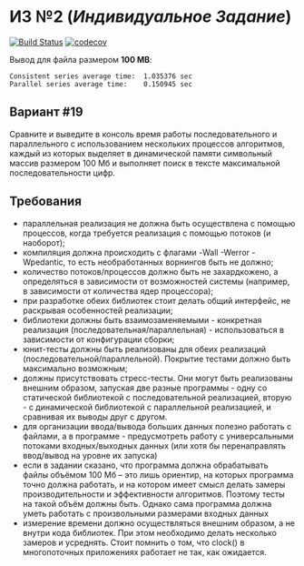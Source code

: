 # ИЗ №2 (*Индивидуальное Задание*)

[![Build Status](https://travis-ci.com/tr0llex/TP_C_Cpp_HW.svg?branch=HW2)](https://travis-ci.com/tr0llex/TP_C_Cpp_HW)
[![codecov](https://codecov.io/gh/tr0llex/TP_C_Cpp_HW/branch/HW2/graph/badge.svg?token=OKOEZ1WBM0)](https://codecov.io/gh/tr0llex/TP_C_Cpp_HW)


Вывод для файла размером **100 MB**:
```
Consistent series average time:  1.035376 sec
Parallel series average time:    0.150945 sec
```

## Вариант #19

Сравните и выведите в консоль время работы последовательного и параллельного с использованием нескольких процессов алгоритмов, каждый из которых выделяет в динамической памяти символьный массив размером 100 Мб и выполняет поиск в тексте максимальной последовательности цифр.

## Требования

- параллельная реализация не должна быть осуществлена с помощью процессов, когда требуется реализация с помощью потоков (и наоборот);
- компиляция должна происходить с флагами -Wall -Werror -Wpedantic, то есть необработанных ворнингов быть не должно;
- количество потоков/процессов должно быть не захардкожено, а определяться в зависимости от возможностей системы (например, в зависимости от количества ядер процессора);
- при разработке обеих библиотек стоит делать общий интерфейс, не раскрывая особенностей реализации;
- библиотеки должны быть взаимозаменяемыми - конкретная реализация (последовательная/параллельная) - использоваться в зависимости от конфигурации сборки;
- юнит-тесты должны быть реализованы для обеих реализаций (последовательной/параллельной). Покрытие тестами должно быть максимально возможным;
- должны присутствовать стресс-тесты. Они могут быть реализованы внешним образом, запуская две разные программы - одну со статической библиотекой с последовательной реализацией, вторую - с динамической библиотекой с параллельной реализацией, и сравнивая их выводы друг с другом.
- для организации ввода/вывода больших данных полезно работать с файлами, а в программе - предусмотреть работу с универсальными потоками входных/выходных данных (или хотя бы перенаправлять ввод/вывод на уровне их запуска)
- если в задании сказано, что программа должна обрабатывать файлы объёмом 100 Мб – это лишь ориентир, на которых программа точно должна работать, и на котором имеет смысл делать замеры производительности и эффективности алгоритмов. Поэтому тесты на такой объём должны быть. Однако сама программа должна уметь работать с произвольными размерами входных данных
- измерение времени должно осуществляться внешним образом, а не внутри кода библиотек. При этом необходимо делать несколько замеров и усреднять. Стоит помнить о том, что clock() в многопоточных приложениях работает не так, как ожидается.

